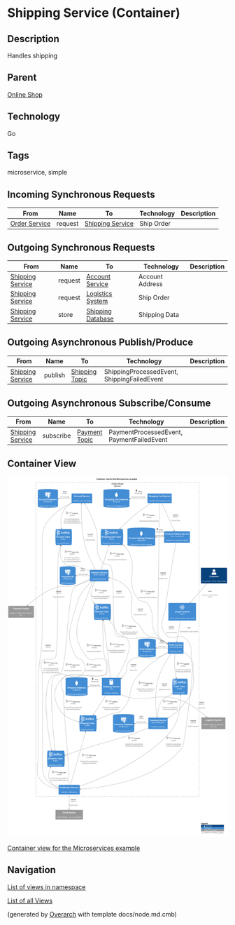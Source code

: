 
# Shipping Service (Container)
## Description
Handles shipping

## Parent
[Online Shop](../../../../software-development/architecture/example/microservices/online-shop.md)

## Technology
Go

## Tags
microservice, simple
## Incoming Synchronous Requests 
| From | Name | To | Technology | Description |
|---|---|---|---|---|
| [Order Service](../../../../software-development/architecture/example/microservices/order-service.md) | request | [Shipping Service](../../../../software-development/architecture/example/microservices/shipping-service.md) | Ship Order |
## Outgoing Synchronous Requests 
| From | Name | To | Technology | Description |
|---|---|---|---|---|
| [Shipping Service](../../../../software-development/architecture/example/microservices/shipping-service.md) | request | [Account Service](../../../../software-development/architecture/example/microservices/account-service.md) | Account Address |
| [Shipping Service](../../../../software-development/architecture/example/microservices/shipping-service.md) | request | [Logistics System](../../../../software-development/architecture/example/microservices/logistics-system.md) | Ship Order |
| [Shipping Service](../../../../software-development/architecture/example/microservices/shipping-service.md) | store | [Shipping Database](../../../../software-development/architecture/example/microservices/shipping-db.md) | Shipping Data |
## Outgoing Asynchronous Publish/Produce
| From | Name | To | Technology | Description |
|---|---|---|---|---|
| [Shipping Service](../../../../software-development/architecture/example/microservices/shipping-service.md) | publish | [Shipping Topic](../../../../software-development/architecture/example/microservices/shipping-topic.md) | ShippingProcessedEvent, ShippingFailedEvent |
## Outgoing Asynchronous Subscribe/Consume
| From | Name | To | Technology | Description |
|---|---|---|---|---|
| [Shipping Service](../../../../software-development/architecture/example/microservices/shipping-service.md) | subscribe | [Payment Topic](../../../../software-development/architecture/example/microservices/payment-topic.md) | PaymentProcessedEvent, PaymentFailedEvent |

## Container View
![Container view for the Microservices example](../../../../software-development/architecture/example/microservices/container-view.png)

[Container view for the Microservices example](../../../../software-development/architecture/example/microservices/container-view.md)


## Navigation
[List of views in namespace](./views-in-namespace.md)

[List of all Views](../../../../views.md)


(generated by [Overarch](https://github.com/soulspace-org/overarch) with template docs/node.md.cmb)
